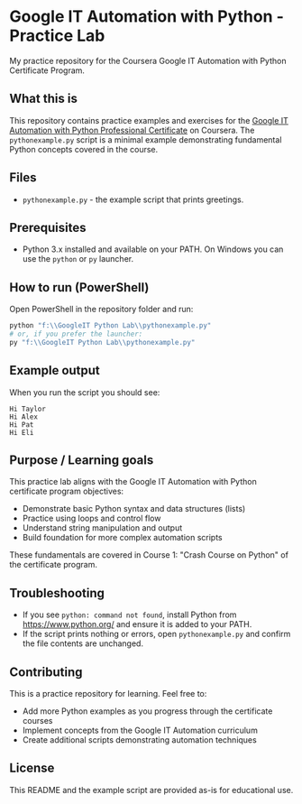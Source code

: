 # Google IT Automation with Python - Practice Lab

My practice repository for the Coursera Google IT Automation with Python Certificate Program.

## What this is

This repository contains practice examples and exercises for the [Google IT Automation with Python Professional Certificate](https://www.coursera.org/professional-certificates/google-it-automation) on Coursera. The `pythonexample.py` script is a minimal example demonstrating fundamental Python concepts covered in the course.

## Files

- `pythonexample.py` - the example script that prints greetings.

## Prerequisites

- Python 3.x installed and available on your PATH. On Windows you can use the `python` or `py` launcher.

## How to run (PowerShell)

Open PowerShell in the repository folder and run:

```powershell
python "f:\\GoogleIT Python Lab\\pythonexample.py"
# or, if you prefer the launcher:
py "f:\\GoogleIT Python Lab\\pythonexample.py"
```

## Example output

When you run the script you should see:

```text
Hi Taylor
Hi Alex
Hi Pat
Hi Eli
```

## Purpose / Learning goals

This practice lab aligns with the Google IT Automation with Python certificate program objectives:

- Demonstrate basic Python syntax and data structures (lists)
- Practice using loops and control flow
- Understand string manipulation and output
- Build foundation for more complex automation scripts

These fundamentals are covered in Course 1: "Crash Course on Python" of the certificate program.

## Troubleshooting

- If you see `python: command not found`, install Python from <https://www.python.org/> and ensure it is added to your PATH.
- If the script prints nothing or errors, open `pythonexample.py` and confirm the file contents are unchanged.

## Contributing

This is a practice repository for learning. Feel free to:

- Add more Python examples as you progress through the certificate courses
- Implement concepts from the Google IT Automation curriculum
- Create additional scripts demonstrating automation techniques

## License

This README and the example script are provided as-is for educational use.
